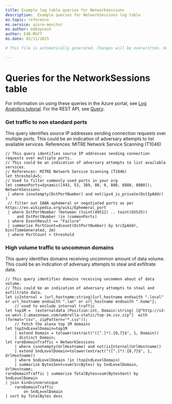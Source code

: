```yaml
---
title: Example log table queries for NetworkSessions
description:  Example queries for NetworkSessions log table
ms.topic: reference
ms.service: azure-monitor
ms.author: edbaynash
author: EdB-MSFT
ms.date: 02/11/2025

# This file is automatically generated. Changes will be overwritten. Do not change this file directly. 

---
```


# Queries for the NetworkSessions table

For information on using these queries in the Azure portal, see [Log Analytics tutorial](/azure/azure-monitor/logs/log-analytics-tutorial). For the REST API, see [Query](/rest/api/loganalytics/query).


### Get traffic to non standard ports  


This query identifies source IP addresses sending connection requests over multiple ports. This could be an indication of adversary attempts to list available services. References: MITRE Network Service Scanning (T1046)  

```query
// This query identifies source IP addresses sending connection requests over multiple ports.
// This could be an indication of adversary attempts to list available services.
// References: MITRE Network Service Scanning (T1046)
let threshold=5;
// Used to filter commonly used ports in your org
let commonPorts=dynamic([443, 53, 389, 80, 0, 880, 8888, 8080]);
NetworkSessions
 | where isnotempty(DstPortNumber) and not(ipv4_is_private(DstIpAddr) ) 
 // filter out IANA ephemeral or negotiated ports as per https://en.wikipedia.org/wiki/Ephemeral_port
 | where DstPortNumber !between (toint(49512) .. toint(65535)) 
     and DstPortNumber !in (commonPorts)
 | where EventResult == "Failure" 
 | summarize PortCount=dcount(DstPortNumber) by SrcIpAddr, bin(TimeGenerated, 2m)
 | where PortCount > threshold
```



### High volume traffic to uncommon domains  


This query identifies domains receiving uncommon amount of data volume. This could be an indication of adversary attempts to steal and exfiltrate data.  

```query
// This query identifies domains receiving uncommon about of data volume.
// This could be an indication of adversary attempts to steal and exfiltrate data.
let isInternal = (url_hostname:string){url_hostname endswith ".local" or url_hostname endswith ".lan" or url_hostname endswith ".home"};
    // used to exclude internal traffic
let top1M =  (externaldata (Position:int, Domain:string) [@"http://s3-us-west-1.amazonaws.com/umbrella-static/top-1m.csv.zip"]  with (format="csv", zipPattern="*.csv"));
    // fetch the alexa top 1M domains
let top2ndLevelDomain=top1M
    | extend Domain = tolower(extract("([^.]*).{0,7}$", 1, Domain)) 
    | distinct Domain;
let rareDomainTraffic = NetworkSessions
    | where isnotempty(UrlHostname) and not(isInternal(UrlHostname))
    | extend SndLevelDomain=tolower(extract("([^.]*).{0,7}$", 1, UrlHostname))
    | where SndLevelDomain !in (top2ndLevelDomain)
    | summarize BytesSent=sum(SrcBytes) by SndLevelDomain, UrlHostname;
rareDomainTraffic | summarize TotalBytes=sum(BytesSent) by SndLevelDomain
| join kind=innerunique
    rareDomainTraffic
        on SndLevelDomain
| sort by TotalBytes desc 
```

